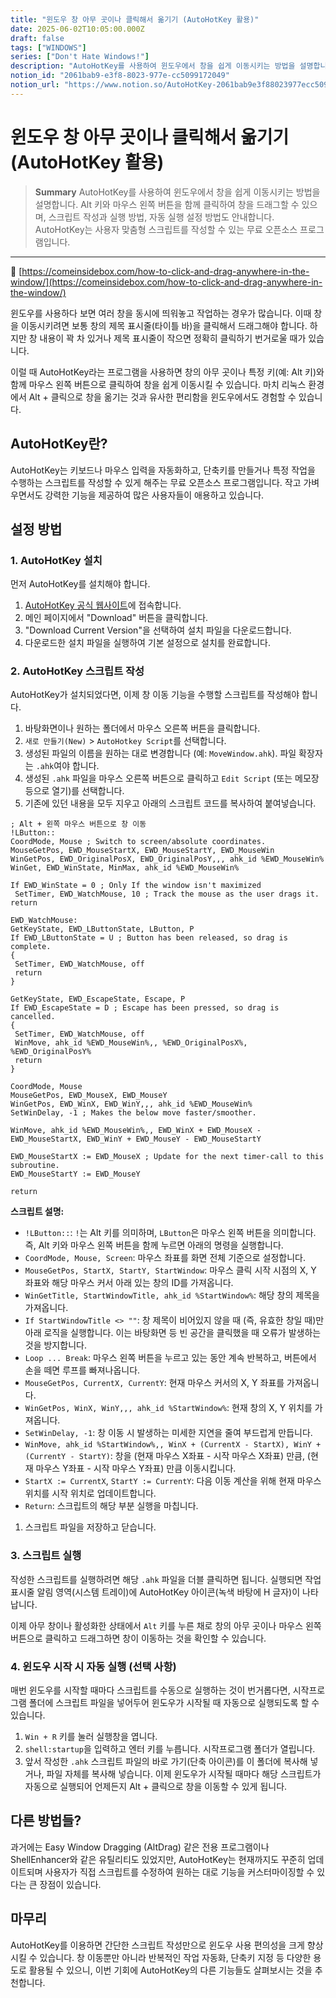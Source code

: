 ```yaml
---
title: "윈도우 창 아무 곳이나 클릭해서 옮기기 (AutoHotKey 활용)"
date: 2025-06-02T10:05:00.000Z
draft: false
tags: ["WINDOWS"]
series: ["Don't Hate Windows!"]
description: "AutoHotKey를 사용하여 윈도우에서 창을 쉽게 이동시키는 방법을 설명합니다. Alt 키와 마우스 왼쪽 버튼을 함께 클릭하여 창을 드래그할 수 있으며, 스크립트 작성과 실행 방법, 자동 실행 설정 방법도 안내합니다. AutoHotKey는 사용자 맞춤형 스크립트를 작성할 수 있는 무료 오픈소스 프로그램입니다."
notion_id: "2061bab9-e3f8-8023-977e-cc5099172049"
notion_url: "https://www.notion.so/AutoHotKey-2061bab9e3f88023977ecc5099172049"
---
```


# 윈도우 창 아무 곳이나 클릭해서 옮기기 (AutoHotKey 활용)

> **Summary**
> AutoHotKey를 사용하여 윈도우에서 창을 쉽게 이동시키는 방법을 설명합니다. Alt 키와 마우스 왼쪽 버튼을 함께 클릭하여 창을 드래그할 수 있으며, 스크립트 작성과 실행 방법, 자동 실행 설정 방법도 안내합니다. AutoHotKey는 사용자 맞춤형 스크립트를 작성할 수 있는 무료 오픈소스 프로그램입니다.

---

🔗 [https://comeinsidebox.com/how-to-click-and-drag-anywhere-in-the-window/](https://comeinsidebox.com/how-to-click-and-drag-anywhere-in-the-window/)

윈도우를 사용하다 보면 여러 창을 동시에 띄워놓고 작업하는 경우가 많습니다. 이때 창을 이동시키려면 보통 창의 제목 표시줄(타이틀 바)을 클릭해서 드래그해야 합니다. 하지만 창 내용이 꽉 차 있거나 제목 표시줄이 작으면 정확히 클릭하기 번거로울 때가 있습니다.

이럴 때 AutoHotKey라는 프로그램을 사용하면 창의 아무 곳이나 특정 키(예: Alt 키)와 함께 마우스 왼쪽 버튼으로 클릭하여 창을 쉽게 이동시킬 수 있습니다. 마치 리눅스 환경에서 Alt + 클릭으로 창을 옮기는 것과 유사한 편리함을 윈도우에서도 경험할 수 있습니다.

## **AutoHotKey란?**

AutoHotKey는 키보드나 마우스 입력을 자동화하고, 단축키를 만들거나 특정 작업을 수행하는 스크립트를 작성할 수 있게 해주는 무료 오픈소스 프로그램입니다. 작고 가벼우면서도 강력한 기능을 제공하여 많은 사용자들이 애용하고 있습니다.

## **설정 방법**

### **1. AutoHotKey 설치**

먼저 AutoHotKey를 설치해야 합니다.

1. [AutoHotKey 공식 웹사이트](https://www.autohotkey.com/)에 접속합니다.
1. 메인 페이지에서 "Download" 버튼을 클릭합니다.
1. "Download Current Version"을 선택하여 설치 파일을 다운로드합니다.
1. 다운로드한 설치 파일을 실행하여 기본 설정으로 설치를 완료합니다.
### **2. AutoHotKey 스크립트 작성**

AutoHotKey가 설치되었다면, 이제 창 이동 기능을 수행할 스크립트를 작성해야 합니다.

1. 바탕화면이나 원하는 폴더에서 마우스 오른쪽 버튼을 클릭합니다.
1. `새로 만들기(New)` > `AutoHotkey Script`를 선택합니다.
1. 생성된 파일의 이름을 원하는 대로 변경합니다 (예: `MoveWindow.ahk`). 파일 확장자는 `.ahk`여야 합니다.
1. 생성된 `.ahk` 파일을 마우스 오른쪽 버튼으로 클릭하고 `Edit Script` (또는 메모장 등으로 열기)를 선택합니다.
1. 기존에 있던 내용을 모두 지우고 아래의 스크립트 코드를 복사하여 붙여넣습니다.
```plain text
; Alt + 왼쪽 마우스 버튼으로 창 이동
!LButton::
CoordMode, Mouse ; Switch to screen/absolute coordinates.
MouseGetPos, EWD_MouseStartX, EWD_MouseStartY, EWD_MouseWin
WinGetPos, EWD_OriginalPosX, EWD_OriginalPosY,,, ahk_id %EWD_MouseWin%
WinGet, EWD_WinState, MinMax, ahk_id %EWD_MouseWin%

If EWD_WinState = 0 ; Only If the window isn't maximized
 SetTimer, EWD_WatchMouse, 10 ; Track the mouse as the user drags it.
return

EWD_WatchMouse:
GetKeyState, EWD_LButtonState, LButton, P
If EWD_LButtonState = U ; Button has been released, so drag is complete.
{
 SetTimer, EWD_WatchMouse, off
 return
}

GetKeyState, EWD_EscapeState, Escape, P
If EWD_EscapeState = D ; Escape has been pressed, so drag is cancelled.
{
 SetTimer, EWD_WatchMouse, off
 WinMove, ahk_id %EWD_MouseWin%,, %EWD_OriginalPosX%, %EWD_OriginalPosY%
 return
}

CoordMode, Mouse
MouseGetPos, EWD_MouseX, EWD_MouseY
WinGetPos, EWD_WinX, EWD_WinY,,, ahk_id %EWD_MouseWin%
SetWinDelay, -1 ; Makes the below move faster/smoother.

WinMove, ahk_id %EWD_MouseWin%,, EWD_WinX + EWD_MouseX - EWD_MouseStartX, EWD_WinY + EWD_MouseY - EWD_MouseStartY

EWD_MouseStartX := EWD_MouseX ; Update for the next timer-call to this subroutine.
EWD_MouseStartY := EWD_MouseY

return

```

**스크립트 설명:**

- `!LButton::`: `!`는 Alt 키를 의미하며, `LButton`은 마우스 왼쪽 버튼을 의미합니다. 즉, Alt 키와 마우스 왼쪽 버튼을 함께 누르면 아래의 명령을 실행합니다.
- `CoordMode, Mouse, Screen`: 마우스 좌표를 화면 전체 기준으로 설정합니다.
- `MouseGetPos, StartX, StartY, StartWindow`: 마우스 클릭 시작 시점의 X, Y 좌표와 해당 마우스 커서 아래 있는 창의 ID를 가져옵니다.
- `WinGetTitle, StartWindowTitle, ahk_id %StartWindow%`: 해당 창의 제목을 가져옵니다.
- `If StartWindowTitle <> ""`: 창 제목이 비어있지 않을 때 (즉, 유효한 창일 때)만 아래 로직을 실행합니다. 이는 바탕화면 등 빈 공간을 클릭했을 때 오류가 발생하는 것을 방지합니다.
- `Loop ... Break`: 마우스 왼쪽 버튼을 누르고 있는 동안 계속 반복하고, 버튼에서 손을 떼면 루프를 빠져나옵니다.
- `MouseGetPos, CurrentX, CurrentY`: 현재 마우스 커서의 X, Y 좌표를 가져옵니다.
- `WinGetPos, WinX, WinY,,, ahk_id %StartWindow%`: 현재 창의 X, Y 위치를 가져옵니다.
- `SetWinDelay, -1`: 창 이동 시 발생하는 미세한 지연을 줄여 부드럽게 만듭니다.
- `WinMove, ahk_id %StartWindow%,, WinX + (CurrentX - StartX), WinY + (CurrentY - StartY)`: 창을 (현재 마우스 X좌표 - 시작 마우스 X좌표) 만큼, (현재 마우스 Y좌표 - 시작 마우스 Y좌표) 만큼 이동시킵니다.
- `StartX := CurrentX`, `StartY := CurrentY`: 다음 이동 계산을 위해 현재 마우스 위치를 시작 위치로 업데이트합니다.
- `Return`: 스크립트의 해당 부분 실행을 마칩니다.
1. 스크립트 파일을 저장하고 닫습니다.
### **3. 스크립트 실행**

작성한 스크립트를 실행하려면 해당 `.ahk` 파일을 더블 클릭하면 됩니다. 실행되면 작업 표시줄 알림 영역(시스템 트레이)에 AutoHotKey 아이콘(녹색 바탕에 H 글자)이 나타납니다.

이제 아무 창이나 활성화한 상태에서 `Alt` 키를 누른 채로 창의 아무 곳이나 마우스 왼쪽 버튼으로 클릭하고 드래그하면 창이 이동하는 것을 확인할 수 있습니다.

### **4. 윈도우 시작 시 자동 실행 (선택 사항)**

매번 윈도우를 시작할 때마다 스크립트를 수동으로 실행하는 것이 번거롭다면, 시작프로그램 폴더에 스크립트 파일을 넣어두어 윈도우가 시작될 때 자동으로 실행되도록 할 수 있습니다.

1. `Win + R` 키를 눌러 실행창을 엽니다.
1. `shell:startup`을 입력하고 엔터 키를 누릅니다. 시작프로그램 폴더가 열립니다.
1. 앞서 작성한 `.ahk` 스크립트 파일의 바로 가기(단축 아이콘)를 이 폴더에 복사해 넣거나, 파일 자체를 복사해 넣습니다.
이제 윈도우가 시작될 때마다 해당 스크립트가 자동으로 실행되어 언제든지 Alt + 클릭으로 창을 이동할 수 있게 됩니다.

## **다른 방법들?**

과거에는 Easy Window Dragging (AltDrag) 같은 전용 프로그램이나 ShellEnhancer와 같은 유틸리티도 있었지만, AutoHotKey는 현재까지도 꾸준히 업데이트되며 사용자가 직접 스크립트를 수정하여 원하는 대로 기능을 커스터마이징할 수 있다는 큰 장점이 있습니다.

## **마무리**

AutoHotKey를 이용하면 간단한 스크립트 작성만으로 윈도우 사용 편의성을 크게 향상시킬 수 있습니다. 창 이동뿐만 아니라 반복적인 작업 자동화, 단축키 지정 등 다양한 용도로 활용될 수 있으니, 이번 기회에 AutoHotKey의 다른 기능들도 살펴보시는 것을 추천합니다.

